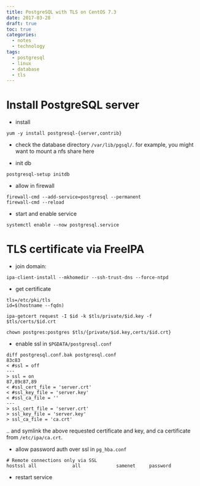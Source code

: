 ```yaml
---
title: PostgreSQL with TLS on CentOS 7.3
date: 2017-03-28
draft: true
toc: true
categories:
  - notes
  - technology
tags:
  - postgresql
  - linux
  - database
  - tls
---
```


# Install PostgreSQL server

* install
```
yum -y install postgresql-{server,contrib}
```

* check the database directory `/var/lib/pgsql/`. for example, you might want to mount a nfs share here

* init db
```
postgresql-setup initdb
```

* allow in firewall
```
firewall-cmd --add-service=postgresql --permanent 
firewall-cmd --reload
```

* start and enable service
```
systemctl enable --now postgresql.service
```


# TLS certificate via FreeIPA

* join domain:
```
ipa-client-install --mkhomedir --ssh-trust-dns --force-ntpd
```

* get certificate
```
tls=/etc/pki/tls
id=$(hostname --fqdn)

ipa-getcert request -I $id -k $tls/private/$id.key -f $tls/certs/$id.crt

chown postgres:postgres $tls/{private/$id.key,certs/$id.crt}
```

* enable ssl in `$PGDATA/postgresql.conf`
```
diff postgresql.conf.bak postgresql.conf
83c83
< #ssl = off
---
> ssl = on
87,89c87,89
< #ssl_cert_file = 'server.crt'
< #ssl_key_file = 'server.key'
< #ssl_ca_file = ''
---
> ssl_cert_file = 'server.crt'
> ssl_key_file = 'server.key'
> ssl_ca_file = 'ca.crt'
```
.. and symlink the above requested certificate and key, and ca certificate from `/etc/ipa/ca.crt`.

* allow password auth over ssl in `pg_hba.conf`
```
# Remote connections only via SSL
hostssl all             all             samenet     password
```

* restart service

